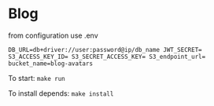 # Blog

from configuration use .env

`
DB_URL=db+driver://user:password@ip/db_name
JWT_SECRET=
S3_ACCESS_KEY_ID=
S3_SECRET_ACCESS_KEY=
S3_endpoint_url=
bucket_name=blog-avatars
`

To start:
`
make run
`

To install depends:
`
make install
`
